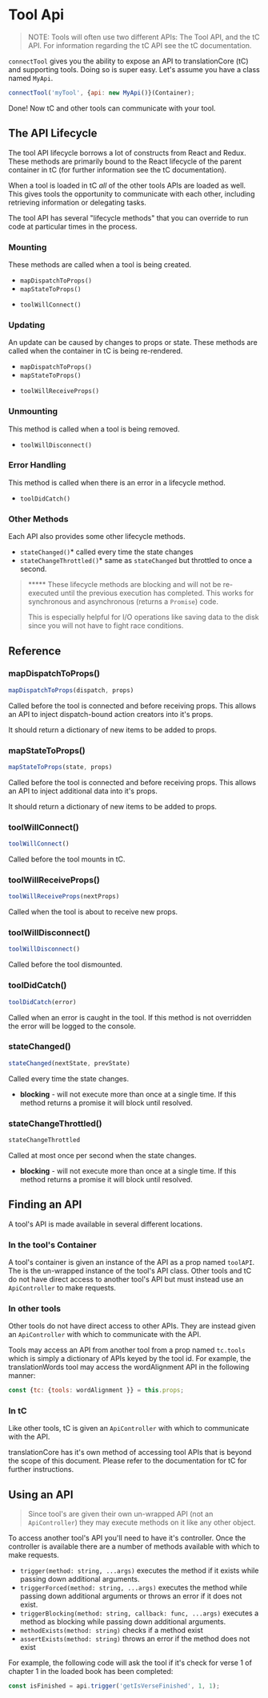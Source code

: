 # Tool Api

> NOTE: Tools will often use two different APIs: The Tool API, and the tC API.
> For information regarding the tC API see the tC documentation.

`connectTool` gives you the ability to expose an API to translationCore (tC) and supporting tools.
Doing so is super easy. Let's assume you have a class named `MyApi`.

```js
connectTool('myTool', {api: new MyApi()}(Container);
```

Done! Now tC and other tools can communicate with your tool.

## The API Lifecycle

The tool API lifecycle borrows a lot of constructs from React and Redux. These methods are primarily bound to the React lifecycle of the parent container in tC (for further information see the tC documentation).

When a tool is loaded in tC *all* of the other tools APIs are loaded as well. This gives tools the opportunity to communicate with each other, including retrieving information or delegating tasks.

The tool API has several "lifecycle methods" that you can override to run code at particular times in the process.

### Mounting

These methods are called when a tool is being created.

- `mapDispatchToProps()`
- `mapStateToProps()`

* `toolWillConnect()`

### Updating

An update can be caused by changes to props or state. These methods are called when the container in tC is being re-rendered.

- `mapDispatchToProps()`
- `mapStateToProps()`

* `toolWillReceiveProps()`

### Unmounting

This method is called when a tool is being removed.

* `toolWillDisconnect()`

### Error Handling

This method is called when there is an error in a lifecycle method.

* `toolDidCatch()`

### Other Methods

Each API also provides some other lifecycle methods.

- `stateChanged()`* called every time the state changes
- `stateChangeThrottled()`* same as `stateChanged` but throttled to once a second.

> ***** These lifecycle methods are blocking and will not be re-executed until the previous execution has completed. This works for synchronous and asynchronous (returns a `Promise`) code.
>
> This is especially helpful for I/O operations like saving data to the disk since you will not have to fight race conditions.

## Reference

### mapDispatchToProps()

```js
mapDispatchToProps(dispatch, props)
```

Called before the tool is connected and before receiving props. This allows an API to inject dispatch-bound action creators into it's props.

It should return a dictionary of new items to be added to props.

### mapStateToProps()

```js
mapStateToProps(state, props)
```

Called before the tool is connected and before receiving props. This allows an API to inject additional data into it's props.

It should return a dictionary of new items to be added to props.

### toolWillConnect()

```js
toolWillConnect()
```

Called before the tool mounts in tC.

### toolWillReceiveProps()

```js
toolWillReceiveProps(nextProps)
```

Called when the tool is about to receive new props. 

### toolWillDisconnect()

```js
toolWillDisconnect()
```

Called before the tool dismounted.

### toolDidCatch()

```js
toolDidCatch(error)
```

Called when an error is caught in the tool. If this method is not overridden the error will be logged to the console.

### stateChanged()

```js
stateChanged(nextState, prevState)
```

Called every time the state changes.

* **blocking** - will not execute more than once at a single time. If this method returns a promise it will block until resolved.

### stateChangeThrottled()

```js
stateChangeThrottled
```

Called at most once per second when the state changes.

* **blocking** - will not execute more than once at a single time. If this method returns a promise it will block until resolved.

## Finding an API

A tool's API is made available in several different locations.

### In the tool's Container

A tool's container is given an instance of the API as a prop named `toolAPI`. The is the un-wrapped instance of the tool's API class. Other tools and tC do not have direct access to another tool's API but must instead use an `ApiController` to make requests.

### In other tools

Other tools do not have direct access to other APIs. They are instead given an `ApiController` with which to communicate with the API.

Tools may access an API from another tool from a prop named `tc.tools` which is simply a dictionary of APIs keyed by the tool id. For example, the translationWords tool may access the wordAlignment API in the following manner:

```js
const {tc: {tools: wordAlignment }} = this.props;
```

### In tC

Like other tools, tC is given an `ApiController` with which to communicate with the API.

translationCore has it's own method of accessing tool APIs that is beyond the scope of this document. Please refer to the documentation for tC for further instructions.

## Using an API

> Since tool's are given their own un-wrapped API (not an `ApiController`) they may execute methods on it like any other object.

To access another tool's API you'll need to have it's controller. Once the controller is available there are a number of methods available with which to make requests.

- `trigger(method: string, ...args)`  executes the method if it exists while passing down additional arguments.
- `triggerForced(method: string, ...args)` executes the method while passing down additional arguments or throws an error if it does not exist.
- `triggerBlocking(method: string, callback: func, ...args)` executes a method as blocking while passing down additional arguments.
- `methodExists(method: string)` checks if a method exist
- `assertExists(method: string)` throws an error if the method does not exist

For example, the following code will ask the tool if it's check for verse 1 of chapter 1 in the loaded book has been completed:

```js
const isFinished = api.trigger('getIsVerseFinished', 1, 1);
```

